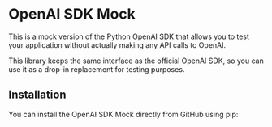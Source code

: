 # OpenAI SDK Mock

This is a mock version of the Python OpenAI SDK that allows you to test your application without actually making any API calls to OpenAI.

This library keeps the same interface as the official OpenAI SDK, so you can use it as a drop-in replacement for testing purposes.

## Installation

You can install the OpenAI SDK Mock directly from GitHub using pip:

